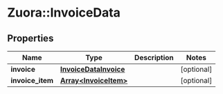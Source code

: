 # Zuora::InvoiceData

## Properties
Name | Type | Description | Notes
------------ | ------------- | ------------- | -------------
**invoice** | [**InvoiceDataInvoice**](InvoiceDataInvoice.md) |  | [optional] 
**invoice_item** | [**Array&lt;InvoiceItem&gt;**](InvoiceItem.md) |  | [optional] 


